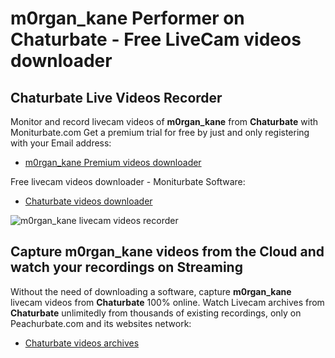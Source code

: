 # m0rgan_kane Performer on Chaturbate - Free LiveCam videos downloader

## Chaturbate Live Videos Recorder

Monitor and record livecam videos of **m0rgan_kane** from **Chaturbate** with Moniturbate.com
Get a premium trial for free by just and only registering with your Email address:
* [m0rgan_kane Premium videos downloader](https://moniturbate.com/request-demo-licence-key.html)

Free livecam videos downloader - Moniturbate Software:
* [Chaturbate videos downloader](https://moniturbate.com/moniturbate-download-software.html)

![m0rgan_kane livecam videos recorder](https://peachurnet.com/templates/moniturbate-software.png)


## Capture m0rgan_kane videos from the Cloud and watch your recordings on Streaming

Without the need of downloading a software, capture **m0rgan_kane** livecam videos from **Chaturbate** 100% online.
Watch Livecam archives from **Chaturbate** unlimitedly from thousands of existing recordings, only on Peachurbate.com and its websites network:
* [Chaturbate videos archives](https://peachurnet.com/)
